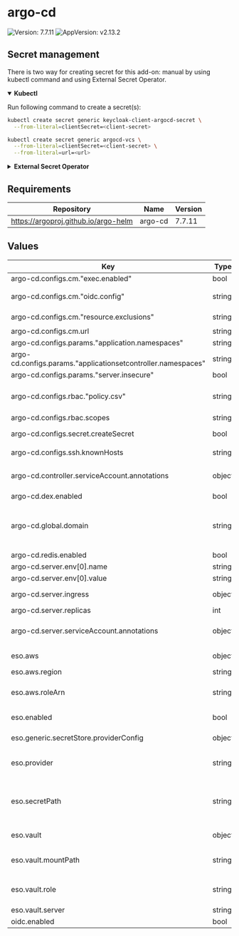 # argo-cd

![Version: 7.7.11](https://img.shields.io/badge/Version-7.7.11-informational?style=flat-square) ![AppVersion: v2.13.2](https://img.shields.io/badge/AppVersion-v2.13.2-informational?style=flat-square)

## Secret management

There is two way for creating secret for this add-on: manual by using kubectl command and using External Secret Operator.

<details open>
<summary><b>Kubectl</b></summary>

Run following command to create a secret(s):
```bash
kubectl create secret generic keycloak-client-argocd-secret \
  --from-literal=clientSecret=<client-secret>
```

```bash
kubectl create secret generic argocd-vcs \
  --from-literal=clientSecret=<client-secret> \
  --from-literal=url=<url>
```

</details>

<details>
<summary><b>External Secret Operator</b></summary>

Update [values.yaml](values.yaml) to enable ESO:

```yaml
eso:
  # -- Install components of the ESO.
  enabled: true
```

AWS Parameter Store structure:

```json
{
  "argocd": {
    "clientSecret": "<secret>"
    },
  "argocd-vcs": {
    "sshPrivateKey": "<ssh_key>",
    "url": "<url>"
  }
}
```

</details>

## Requirements

| Repository | Name | Version |
|------------|------|---------|
| https://argoproj.github.io/argo-helm | argo-cd | 7.7.11 |

## Values

| Key | Type | Default | Description |
|-----|------|---------|-------------|
| argo-cd.configs.cm."exec.enabled" | bool | `true` |  |
| argo-cd.configs.cm."oidc.config" | string | `"name: Keycloak\nissuer: https://keycloak.example/auth/realms/shared\nclientID: argocd-dev\nclientSecret: $keycloak-client-argocd-secret:clientSecret\nrequestedScopes:\n  - openid\n  - profile\n  - email\n  - groups\n"` |  |
| argo-cd.configs.cm."resource.exclusions" | string | `"- apiGroups:\n  - \"tekton.dev\"\n  kinds:\n  - \"PipelineRun\"\n  clusters:\n  - \"*\"\n"` |  |
| argo-cd.configs.cm.url | string | `"https://argocd-dev.example.com"` |  |
| argo-cd.configs.params."application.namespaces" | string | `"krci"` |  |
| argo-cd.configs.params."applicationsetcontroller.namespaces" | string | `"krci"` |  |
| argo-cd.configs.params."server.insecure" | bool | `true` |  |
| argo-cd.configs.rbac."policy.csv" | string | `"# default global admins\ng, ArgoCDAdmins, role:admin\n# Default global developers\ng, ArgoCDReadOnly, role:readonly\n\n# Default role to run Terminal for krci Project\np, role:krci-exec, exec, create, krci/*, allow\n# Assign role to developer group\ng, developer, role:krci-exec\n"` |  |
| argo-cd.configs.rbac.scopes | string | `"[groups]"` |  |
| argo-cd.configs.secret.createSecret | bool | `true` | Create the argocd-secret |
| argo-cd.configs.ssh.knownHosts | string | `"# -- list of known host in format:\n# [host]:port key-type key\n# Example\n# [ssh.github.com]:443 ssh-rsa qgSdfOuiYhew/+afhQnvjfjhnhnqgSdfOuiYhew/+afhQnvjfjhnhn\n"` |  |
| argo-cd.controller.serviceAccount.annotations | object | `{}` | Annotations applied to created service account |
| argo-cd.dex.enabled | bool | `false` |  |
| argo-cd.global.domain | string | `"argocd-dev.example.com"` | Default domain used by all components # Used for ingresses, certificates, SSO, notifications, etc. |
| argo-cd.redis.enabled | bool | `true` |  |
| argo-cd.server.env[0].name | string | `"ARGOCD_API_SERVER_REPLICAS"` |  |
| argo-cd.server.env[0].value | string | `"1"` |  |
| argo-cd.server.ingress | object | `{"enabled":false,"hostname":"argocd-dev.example.com"}` | Enable after nginx-ingress is installed |
| argo-cd.server.replicas | int | `1` |  |
| argo-cd.server.serviceAccount.annotations | object | `{}` | Annotations applied to created service account |
| eso.aws | object | `{"region":"eu-central-1","roleArn":"arn:aws:iam::012345678910:role/AWSIRSA_Shared_ExternalSecretOperatorAccess"}` | AWS configuration (if provider is `aws`). |
| eso.aws.region | string | `"eu-central-1"` | AWS region. |
| eso.aws.roleArn | string | `"arn:aws:iam::012345678910:role/AWSIRSA_Shared_ExternalSecretOperatorAccess"` | AWS role ARN for the ExternalSecretOperator to assume. |
| eso.enabled | bool | `false` | Install components of the ESO. |
| eso.generic.secretStore.providerConfig | object | `{}` | Defines SecretStore provider configuration. |
| eso.provider | string | `"aws"` | Defines provider type. One of `aws`, `generic`, or `vault`. |
| eso.secretPath | string | `"/infra/core/addons/argocd-dev"` | Defines the path to the secret in the provider. If provider is `vault`, this is the path must be prefixed with `secret/`. |
| eso.vault | object | `{"mountPath":"core","role":"argocd","server":"http://vault.vault:8200"}` | Vault configuration (if provider is `vault`). |
| eso.vault.mountPath | string | `"core"` | Mount path for the Kubernetes authentication method. |
| eso.vault.role | string | `"argocd"` | Vault role for the Kubernetes authentication method. |
| eso.vault.server | string | `"http://vault.vault:8200"` | Vault server URL. |
| oidc.enabled | bool | `false` |  |
